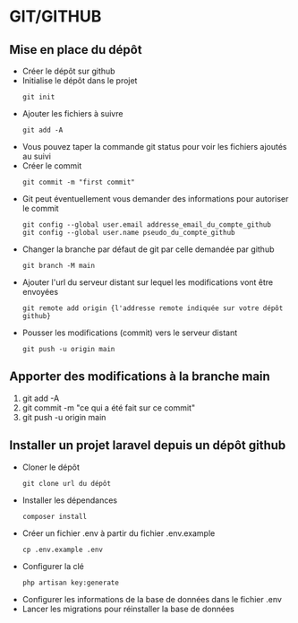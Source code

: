 # GIT/GITHUB

## Mise en place du dépôt

* Créer le dépôt sur github
* Initialise le dépôt dans le projet
    ```
    git init
    ```
* Ajouter les fichiers à suivre
    ```
    git add -A
    ```
* Vous pouvez taper la commande git status pour voir les fichiers ajoutés au suivi
* Créer le commit
    ```
    git commit -m "first commit"
    ```
* Git peut éventuellement vous demander des informations pour autoriser le commit
    ```
    git config --global user.email addresse_email_du_compte_github
    git config --global user.name pseudo_du_compte_github
    ```
* Changer la branche par défaut de git par celle demandée par github
    ```
    git branch -M main
    ```
* Ajouter l'url du serveur distant sur lequel les modifications vont être envoyées
    ```
    git remote add origin {l'addresse remote indiquée sur votre dépôt github}
    ```
* Pousser les modifications (commit) vers le serveur distant
    ```
    git push -u origin main
    ```

## Apporter des modifications à la branche main

1. git add -A
2. git commit -m "ce qui a été fait sur ce commit"
3. git push -u origin main

## Installer un projet laravel depuis un dépôt github

* Cloner le dépôt
    ```
    git clone url du dépôt
    ```
* Installer les dépendances
    ```
    composer install
    ```
* Créer un fichier .env à partir du fichier .env.example
    ```
    cp .env.example .env
    ```
* Configurer la clé
    ```
    php artisan key:generate
    ```
* Configurer les informations de la base de données dans le fichier .env
* Lancer les migrations pour réinstaller la base de données